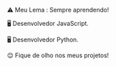⚠️ Meu Lema : Sempre aprendendo!

🖥️ Desenvolvedor JavaScript.

🖥️ Desenvolvedor Python.

😌 Fique de olho nos meus projetos!
